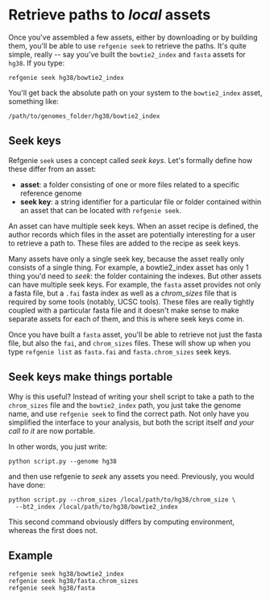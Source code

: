 # Retrieve paths to *local* assets

Once you've assembled a few assets, either by downloading or by building them, you'll be able to use `refgenie seek` to retrieve the paths. It's quite simple, really -- say you've built the `bowtie2_index` and `fasta` assets for `hg38`. If you type:

```console
refgenie seek hg38/bowtie2_index
```

You'll get back the absolute path on your system to the `bowtie2_index` asset, something like:

```console
/path/to/genomes_folder/hg38/bowtie2_index
```

## Seek keys

Refgenie `seek` uses a concept called *seek keys*. Let's formally define how these differ from an asset:

* **asset**: a folder consisting of one or more files related to a specific reference genome
* **seek key**: a string identifier for a particular file or folder contained within an asset that can be located with `refgenie seek`.

An asset can have multiple seek keys. When an asset recipe is defined, the author records which files in the asset are potentially interesting for a user to retrieve a path to. These files are added to the recipe as seek keys.

Many assets have only a single seek key, because the asset really only consists of a single thing. For example, a bowtie2_index asset has only 1 thing you'd need to *seek*: the folder containing the indexes. But other assets can have multiple seek keys. For example, the `fasta` asset provides not only a fasta file, but a `.fai` fasta index as well as a *chrom_sizes* file that is required by some tools (notably, UCSC tools). These files are really tightly coupled with a particular fasta file and it doesn't make sense to make separate assets for each of them, and this is where seek keys come in.

Once you have built a `fasta` asset, you'll be able to retrieve not just the fasta file, but also the `fai`, and `chrom_sizes` files.  These will show up when you type `refgenie list` as `fasta.fai` and `fasta.chrom_sizes` seek keys.

## Seek keys make things portable

Why is this useful? Instead of writing your shell script to take a path to the `chrom_sizes` file and the `bowtie2_index` path, you just take the genome name, and use `refgenie seek` to find the correct path. Not only have you simplified the interface to your analysis, but both the script itself *and your call to it* are now portable.

In other words, you just write:

```console
python script.py --genome hg38
```

and then use refgenie to *seek* any assets you need. Previously, you would have done:

```console
python script.py --chrom_sizes /local/path/to/hg38/chrom_size \
  --bt2_index /local/path/to/hg38/bowtie2_index
```

This second command obviously differs by computing environment, whereas the first does not.

## Example

```console
refgenie seek hg38/bowtie2_index
refgenie seek hg38/fasta.chrom_sizes
refgenie seek hg38/fasta
```
